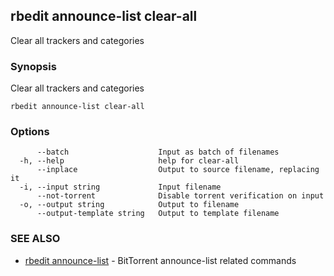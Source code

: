 ## rbedit announce-list clear-all

Clear all trackers and categories

### Synopsis


Clear all trackers and categories

```
rbedit announce-list clear-all
```

### Options

```
      --batch                    Input as batch of filenames
  -h, --help                     help for clear-all
      --inplace                  Output to source filename, replacing it
  -i, --input string             Input filename
      --not-torrent              Disable torrent verification on input
  -o, --output string            Output to filename
      --output-template string   Output to template filename
```

### SEE ALSO

* [rbedit announce-list](rbedit_announce-list.md)	 - BitTorrent announce-list related commands

